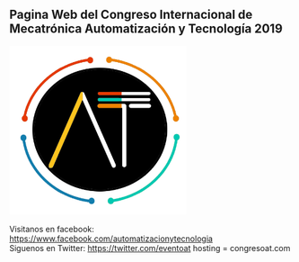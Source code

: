 
<h2> Pagina Web del Congreso Internacional de Mecatrónica Automatización y Tecnología 2019</h2>

<img src="./assets/at.png" alt="AT" height="300px" width="315px">

Visitanos en facebook: https://www.facebook.com/automatizacionytecnologia <br>
Siguenos en Twitter: https://twitter.com/eventoat
hosting = congresoat.com
